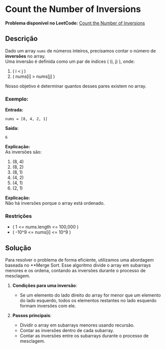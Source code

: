 
# Count the Number of Inversions

**Problema disponível no LeetCode:** [Count the Number of Inversions](https://leetcode.com/problems/count-the-number-of-inversions/)

## Descrição

Dado um array `nums` de números inteiros, precisamos contar o número de **inversões** no array.  
Uma inversão é definida como um par de índices \( (i, j) \), onde:

1. \( i < j \)
2. \( nums[i] > nums[j] \)

Nosso objetivo é determinar quantos desses pares existem no array.

### Exemplo:

**Entrada:**
```plaintext
nums = [8, 4, 2, 1]
```

**Saída:**
```plaintext
6
```

**Explicação:**  
As inversões são:
1. (8, 4)
2. (8, 2)
3. (8, 1)
4. (4, 2)
5. (4, 1)
6. (2, 1)

**Explicação:**  
Não há inversões porque o array está ordenado.

### Restrições

- \( 1  <= nums.length  <= 100,000 \)
- \( -10^9  <= nums[i]  <= 10^9 \)

## Solução

Para resolver o problema de forma eficiente, utilizamos uma abordagem baseada no **Merge Sort. Esse algoritmo divide o array em subarrays menores e os ordena, contando as inversões durante o processo de mesclagem.

1. **Condições para uma inversão**:
   - Se um elemento do lado direito do array for menor que um elemento do lado esquerdo, todos os elementos restantes no lado esquerdo formam inversões com ele.

2. **Passos principais**:
   - Dividir o array em subarrays menores usando recursão.
   - Contar as inversões dentro de cada subarray.
   - Contar as inversões entre os subarrays durante o processo de mesclagem.